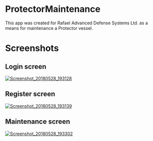 <h1> ProtectorMaintenance </h1>

This app was created for Rafael Advanced Defense Systems Ltd. as a means for maintenance a Protector vessel.

<h1> Screenshots </h1>

<h2> Login screen </h2>
<a href="https://ibb.co/mbUdDJ"><img src="https://preview.ibb.co/n1MEnd/Screenshot_20180528_193128.jpg" alt="Screenshot_20180528_193128" border="0"></a>

<h2> Register screen </h2>
<a href="https://ibb.co/bJXn7d"><img src="https://preview.ibb.co/junb0y/Screenshot_20180528_193139.jpg" alt="Screenshot_20180528_193139" border="0"></a>

<h2> Maintenance screen </h2>
<a href="https://ibb.co/f5SWYJ"><img src="https://preview.ibb.co/cW8G0y/Screenshot_20180528_193302.jpg" alt="Screenshot_20180528_193302" border="0"></a>
